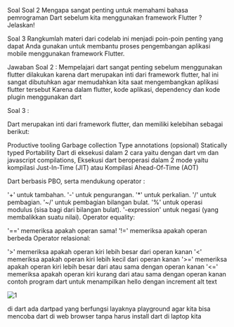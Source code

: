 Soal
Soal 2 Mengapa sangat penting untuk memahami bahasa pemrograman Dart sebelum kita menggunakan framework Flutter ? Jelaskan!

Soal 3 Rangkumlah materi dari codelab ini menjadi poin-poin penting yang dapat Anda gunakan untuk membantu proses pengembangan aplikasi mobile menggunakan framework Flutter.

Jawaban
Soal 2 : Mempelajari dart sangat penting sebelum menggunakan flutter dilakukan karena dart merupakan inti dari framework flutter, hal ini sangat dibutuhkan agar memudahkan kita saat mengembangkan aplikasi flutter tersebut Karena dalam flutter, kode aplikasi, dependency dan kode plugin menggunakan dart

Soal 3 :

Dart merupakan inti dari framework flutter, dan memiliki kelebihan sebagai berikut:

Productive tooling
Garbage collection
Type annotations (opsional)
Statically typed
Portability
Dart di eksekusi dalam 2 cara yaitu dengan dart vm dan javascript compilations, Eksekusi dart beroperasi dalam 2 mode yaitu kompilasi Just-In-Time (JIT) atau Kompilasi Ahead-Of-Time (AOT)

Dart berbasis PBO, serta mendukung operator :

'+' untuk tambahan.
'-' untuk pengurangan.
'*' untuk perkalian.
'/' untuk pembagian.
'~/' untuk pembagian bilangan bulat.
'%' untuk operasi modulus (sisa bagi dari bilangan bulat).
'-expression' untuk negasi (yang membalikkan suatu nilai).
Operator equality:

'==' memeriksa apakah operan sama!
'!=' memeriksa apakah operan berbeda
Operator relasional:

'>' memeriksa apakah operan kiri lebih besar dari operan kanan
'<' memeriksa apakah operan kiri lebih kecil dari operan kanan
'>=' memeriksa apakah operan kiri lebih besar dari atau sama dengan operan kanan
'<=' memeriksa apakah operan kiri kurang dari atau sama dengan operan kanan
contoh program dart untuk menampilkan hello dengan increment alt text

![1](https://github.com/user-attachments/assets/669a7e61-293f-4b85-84d1-a5a4fa4859b7)

di dart ada dartpad yang berfungsi layaknya playground agar kita bisa mencoba dart di web browser tanpa harus install dart di laptop kita
